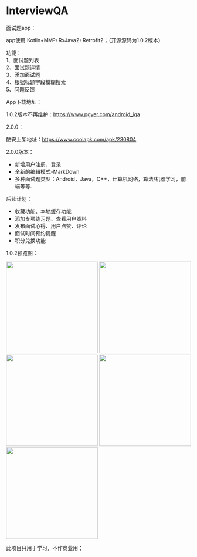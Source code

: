 # InterviewQA
面试题app：

app使用 Kotlin+MVP+RxJava2+Retrofit2；（开源源码为1.0.2版本）

功能：  
1、面试题列表  
2、面试题详情  
3、添加面试题  
4、根据标题字段模糊搜索  
5、问题反馈  


App下载地址：

1.0.2版本不再维护：https://www.pgyer.com/android_iqa

2.0.0：

酷安上架地址：https://www.coolapk.com/apk/230804


2.0.0版本：
- 新增用户注册、登录
- 全新的编辑模式-MarkDown
- 多种面试题类型：Android，Java，C++，计算机网络，算法/机器学习，前端等等.

后续计划：
- 收藏功能、本地缓存功能
- 添加专项练习题、查看用户资料
- 发布面试心得、用户点赞、评论
- 面试时间预约提醒
- 积分兑换功能


1.0.2预览图：

<img src="https://github.com/Equalzys/InterviewQA/blob/master/screenshot/Screenshot_20190216-161645.jpg" width="250"/>
<img src="https://github.com/Equalzys/InterviewQA/blob/master/screenshot/Screenshot_20190216-161701.jpg" width="250"/>

<img src="https://github.com/Equalzys/InterviewQA/blob/master/screenshot/Screenshot_20190216-161727.jpg" width="250"/>
<img src="https://github.com/Equalzys/InterviewQA/blob/master/screenshot/Screenshot_20190216-161737.jpg" width="250"/>

<img src="https://github.com/Equalzys/InterviewQA/blob/master/screenshot/Screenshot_20190216-161740.jpg" width="250"/>








此项目只用于学习，不作商业用；


